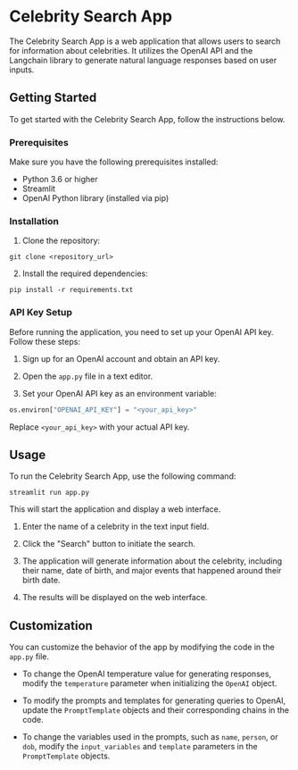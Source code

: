 # Celebrity Search App

The Celebrity Search App is a web application that allows users to search for information about celebrities. It utilizes the OpenAI API and the Langchain library to generate natural language responses based on user inputs.

## Getting Started

To get started with the Celebrity Search App, follow the instructions below.

### Prerequisites

Make sure you have the following prerequisites installed:

- Python 3.6 or higher
- Streamlit
- OpenAI Python library (installed via pip)

### Installation

1. Clone the repository:

```
git clone <repository_url>
```

2. Install the required dependencies:

```
pip install -r requirements.txt
```

### API Key Setup

Before running the application, you need to set up your OpenAI API key. Follow these steps:

1. Sign up for an OpenAI account and obtain an API key.

2. Open the `app.py` file in a text editor.

3. Set your OpenAI API key as an environment variable:

```python
os.environ["OPENAI_API_KEY"] = "<your_api_key>"
```

Replace `<your_api_key>` with your actual API key.

## Usage

To run the Celebrity Search App, use the following command:

```
streamlit run app.py
```

This will start the application and display a web interface.

1. Enter the name of a celebrity in the text input field.

2. Click the "Search" button to initiate the search.

3. The application will generate information about the celebrity, including their name, date of birth, and major events that happened around their birth date.

4. The results will be displayed on the web interface.

## Customization

You can customize the behavior of the app by modifying the code in the `app.py` file.

- To change the OpenAI temperature value for generating responses, modify the `temperature` parameter when initializing the `OpenAI` object.

- To modify the prompts and templates for generating queries to OpenAI, update the `PromptTemplate` objects and their corresponding chains in the code.

- To change the variables used in the prompts, such as `name`, `person`, or `dob`, modify the `input_variables` and `template` parameters in the `PromptTemplate` objects.

